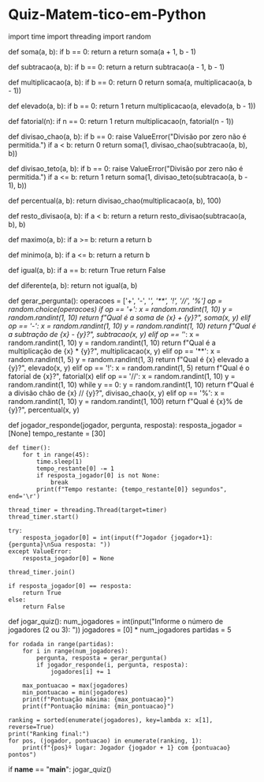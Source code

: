 # Quiz-Matem-tico-em-Python
import time
import threading
import random

def soma(a, b):
    if b == 0:
        return a
    return soma(a + 1, b - 1)

def subtracao(a, b):
    if b == 0:
        return a
    return subtracao(a - 1, b - 1)

def multiplicacao(a, b):
    if b == 0:
        return 0
    return soma(a, multiplicacao(a, b - 1))

def elevado(a, b):
    if b == 0:
        return 1
    return multiplicacao(a, elevado(a, b - 1))

def fatorial(n):
    if n == 0:
        return 1
    return multiplicacao(n, fatorial(n - 1))

def divisao_chao(a, b):
    if b == 0:
        raise ValueError("Divisão por zero não é permitida.")
    if a < b:
        return 0
    return soma(1, divisao_chao(subtracao(a, b), b))

def divisao_teto(a, b):
    if b == 0:
        raise ValueError("Divisão por zero não é permitida.")
    if a <= b:
        return 1
    return soma(1, divisao_teto(subtracao(a, b - 1), b))

def percentual(a, b):
    return divisao_chao(multiplicacao(a, b), 100)

def resto_divisao(a, b):
    if a < b:
        return a
    return resto_divisao(subtracao(a, b), b)

def maximo(a, b):
    if a >= b:
        return a
    return b

def minimo(a, b):
    if a <= b:
        return a
    return b

def igual(a, b):
    if a == b:
        return True
    return False

def diferente(a, b):
    return not igual(a, b)

def gerar_pergunta():
    operacoes = ['+', '-', '*', '**', '!', '//', '%']
    op = random.choice(operacoes)
    if op == '+':
        x = random.randint(1, 10)
        y = random.randint(1, 10)
        return f"Qual é a soma de {x} + {y}?", soma(x, y)
    elif op == '-':
        x = random.randint(1, 10)
        y = random.randint(1, 10)
        return f"Qual é a subtração de {x} - {y}?", subtracao(x, y)
    elif op == '*':
        x = random.randint(1, 10)
        y = random.randint(1, 10)
        return f"Qual é a multiplicação de {x} * {y}?", multiplicacao(x, y)
    elif op == '**':
        x = random.randint(1, 5)
        y = random.randint(1, 3)
        return f"Qual é {x} elevado a {y}?", elevado(x, y)
    elif op == '!':
        x = random.randint(1, 5)
        return f"Qual é o fatorial de {x}?", fatorial(x)
    elif op == '//':
        x = random.randint(1, 10)
        y = random.randint(1, 10)
        while y == 0:
            y = random.randint(1, 10)
        return f"Qual é a divisão chão de {x} // {y}?", divisao_chao(x, y)
    elif op == '%':
        x = random.randint(1, 10)
        y = random.randint(1, 100)
        return f"Qual é {x}% de {y}?", percentual(x, y)

def jogador_responde(jogador, pergunta, resposta):
    resposta_jogador = [None]
    tempo_restante = [30]

    def timer():
        for t in range(45):
            time.sleep(1)
            tempo_restante[0] -= 1
            if resposta_jogador[0] is not None:
                break
            print(f"Tempo restante: {tempo_restante[0]} segundos", end='\r')

    thread_timer = threading.Thread(target=timer)
    thread_timer.start()

    try:
        resposta_jogador[0] = int(input(f"Jogador {jogador+1}: {pergunta}\nSua resposta: "))
    except ValueError:
        resposta_jogador[0] = None

    thread_timer.join()

    if resposta_jogador[0] == resposta:
        return True
    else:
        return False

def jogar_quiz():
    num_jogadores = int(input("Informe o número de jogadores (2 ou 3): "))
    jogadores = [0] * num_jogadores
    partidas = 5

    for rodada in range(partidas):
        for i in range(num_jogadores):
            pergunta, resposta = gerar_pergunta()
            if jogador_responde(i, pergunta, resposta):
                jogadores[i] += 1

        max_pontuacao = max(jogadores)
        min_pontuacao = min(jogadores)
        print(f"Pontuação máxima: {max_pontuacao}")
        print(f"Pontuação mínima: {min_pontuacao}")

    ranking = sorted(enumerate(jogadores), key=lambda x: x[1], reverse=True)
    print("Ranking final:")
    for pos, (jogador, pontuacao) in enumerate(ranking, 1):
        print(f"{pos}º lugar: Jogador {jogador + 1} com {pontuacao} pontos")

if __name__ == "__main__":
    jogar_quiz()

